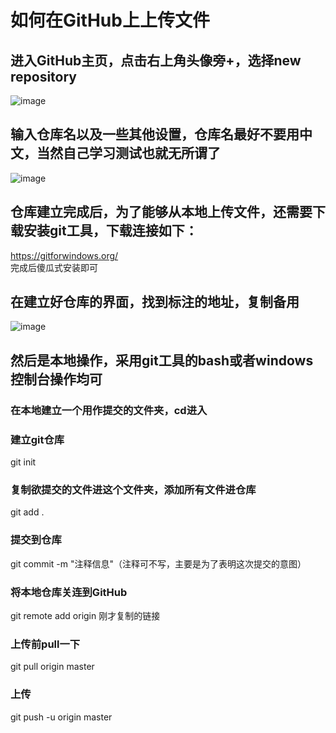# 如何在GitHub上上传文件
## 进入GitHub主页，点击右上角头像旁+，选择new repository
![image](https://user-images.githubusercontent.com/34829040/126111911-52ee4e72-c270-47c8-bdb2-719af09da9c9.png)
## 输入仓库名以及一些其他设置，仓库名最好不要用中文，当然自己学习测试也就无所谓了
![image](https://user-images.githubusercontent.com/34829040/126112056-03884afd-139d-4c38-bf45-9da898ed977f.png)
## 仓库建立完成后，为了能够从本地上传文件，还需要下载安装git工具，下载连接如下：
https://gitforwindows.org/  
完成后傻瓜式安装即可
## 在建立好仓库的界面，找到标注的地址，复制备用
![image](https://user-images.githubusercontent.com/34829040/126112778-0973aac0-04e3-4b67-bef7-2967f626aabe.png)
## 然后是本地操作，采用git工具的bash或者windows控制台操作均可
### 在本地建立一个用作提交的文件夹，cd进入
### 建立git仓库
git init
### 复制欲提交的文件进这个文件夹，添加所有文件进仓库
git add .
### 提交到仓库
git commit -m "注释信息"（注释可不写，主要是为了表明这次提交的意图）
### 将本地仓库关连到GitHub
git remote add origin 刚才复制的链接
### 上传前pull一下
git pull origin master
### 上传
git push -u origin master


